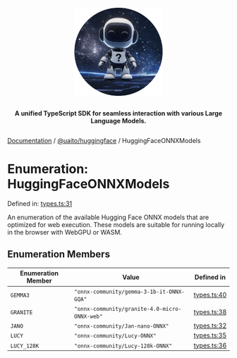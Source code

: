 <div style="display:flex; flex-direction:column; align-items:center;">
<p align="center">
  <img src="../UAITO.png" alt="UAITO Logo" width="200"/>
</p>

<p align="center">
  <strong>A unified TypeScript SDK for seamless interaction with various Large Language Models.</strong>
</p>
</div>

[Documentation](README.md) / [@uaito/huggingface](@uaito.huggingface.md) / HuggingFaceONNXModels

# Enumeration: HuggingFaceONNXModels

Defined in: [types.ts:31](https://github.com/elribonazo/uaito/blob/507f1613d5e6a6e111b8b8a3ecd27bd8ac04f333/packages/huggingFace/src/types.ts#L31)

An enumeration of the available Hugging Face ONNX models that are optimized for web execution.
These models are suitable for running locally in the browser with WebGPU or WASM.

## Enumeration Members

| Enumeration Member | Value | Defined in |
| ------ | ------ | ------ |
| <a id="gemma3"></a> `GEMMA3` | `"onnx-community/gemma-3-1b-it-ONNX-GQA"` | [types.ts:40](https://github.com/elribonazo/uaito/blob/507f1613d5e6a6e111b8b8a3ecd27bd8ac04f333/packages/huggingFace/src/types.ts#L40) |
| <a id="granite"></a> `GRANITE` | `"onnx-community/granite-4.0-micro-ONNX-web"` | [types.ts:38](https://github.com/elribonazo/uaito/blob/507f1613d5e6a6e111b8b8a3ecd27bd8ac04f333/packages/huggingFace/src/types.ts#L38) |
| <a id="jano"></a> `JANO` | `"onnx-community/Jan-nano-ONNX"` | [types.ts:32](https://github.com/elribonazo/uaito/blob/507f1613d5e6a6e111b8b8a3ecd27bd8ac04f333/packages/huggingFace/src/types.ts#L32) |
| <a id="lucy"></a> `LUCY` | `"onnx-community/Lucy-ONNX"` | [types.ts:35](https://github.com/elribonazo/uaito/blob/507f1613d5e6a6e111b8b8a3ecd27bd8ac04f333/packages/huggingFace/src/types.ts#L35) |
| <a id="lucy_128k"></a> `LUCY_128K` | `"onnx-community/Lucy-128k-ONNX"` | [types.ts:36](https://github.com/elribonazo/uaito/blob/507f1613d5e6a6e111b8b8a3ecd27bd8ac04f333/packages/huggingFace/src/types.ts#L36) |
